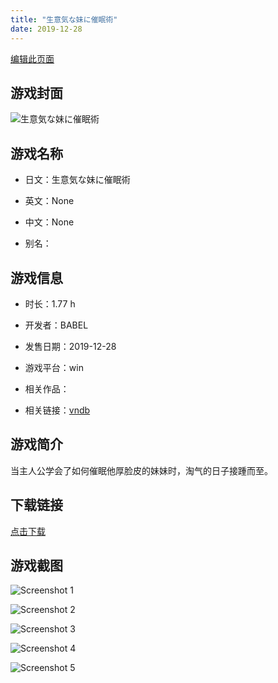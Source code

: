 ```yaml
---
title: "生意気な妹に催眠術"
date: 2019-12-28
---
```

[编辑此页面](https://github.com/ACG-3/ADV3-source/blob/main/source/_posts/games/%E7%94%9F%E6%84%8F%E6%B0%97%E3%81%AA%E5%A6%B9%E3%81%AB%E5%82%AC%E7%9C%A0%E8%A1%93.md)

## 游戏封面

![生意気な妹に催眠術](https%3A//pan.timero.xyz/onedrive/img_lib_001/%E7%94%9F%E6%84%8F%E6%B0%97%E3%81%AA%E5%A6%B9%E3%81%AB%E5%82%AC%E7%9C%A0%E8%A1%93_cover.avif)


## 游戏名称

- 日文：生意気な妹に催眠術
- 英文：None
- 中文：None

- 别名：


## 游戏信息

- 时长：1.77 h
- 开发者：BABEL
- 发售日期：2019-12-28
- 游戏平台：win
- 相关作品：

- 相关链接：[vndb](https://vndb.org/v26948)


## 游戏简介

当主人公学会了如何催眠他厚脸皮的妹妹时，淘气的日子接踵而至。


## 下载链接

[点击下载](https://pan.timero.xyz/onedrive/adv_lib_001/%E7%94%9F%E6%84%8F%E6%B0%97%E3%81%AA%E5%A6%B9%E3%81%AB%E5%82%AC%E7%9C%A0%E8%A1%93)


## 游戏截图


![Screenshot 1](https%3A//pan.timero.xyz/onedrive/img_lib_001/%E7%94%9F%E6%84%8F%E6%B0%97%E3%81%AA%E5%A6%B9%E3%81%AB%E5%82%AC%E7%9C%A0%E8%A1%93_Screenshot_1.avif)

![Screenshot 2](https%3A//pan.timero.xyz/onedrive/img_lib_001/%E7%94%9F%E6%84%8F%E6%B0%97%E3%81%AA%E5%A6%B9%E3%81%AB%E5%82%AC%E7%9C%A0%E8%A1%93_Screenshot_2.avif)

![Screenshot 3](https%3A//pan.timero.xyz/onedrive/img_lib_001/%E7%94%9F%E6%84%8F%E6%B0%97%E3%81%AA%E5%A6%B9%E3%81%AB%E5%82%AC%E7%9C%A0%E8%A1%93_Screenshot_3.avif)

![Screenshot 4](https%3A//pan.timero.xyz/onedrive/img_lib_001/%E7%94%9F%E6%84%8F%E6%B0%97%E3%81%AA%E5%A6%B9%E3%81%AB%E5%82%AC%E7%9C%A0%E8%A1%93_Screenshot_4.avif)

![Screenshot 5](https%3A//pan.timero.xyz/onedrive/img_lib_001/%E7%94%9F%E6%84%8F%E6%B0%97%E3%81%AA%E5%A6%B9%E3%81%AB%E5%82%AC%E7%9C%A0%E8%A1%93_Screenshot_5.avif)

